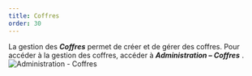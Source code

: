 ```yaml
---
title: Coffres
order: 30
---
```

La gestion des ***Coffres*** permet de créer et de gérer des coffres. Pour accéder à la gestion des coffres, accéder à ***Administration – Coffres*** .  
![Administration - Coffres](/img/fr/server/clip10344.png) 
